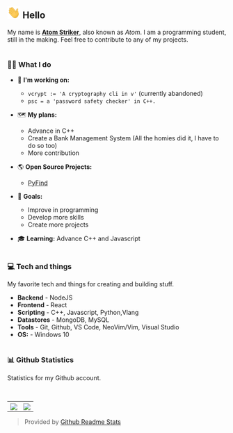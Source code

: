 ## <img src="https://raw.githubusercontent.com/ABSphreak/ABSphreak/master/gifs/Hi.gif" width="30px"/> Hello

My name is **[Atom Striker](https://github.com/AtomStriker)**, also known as *Atom*. I am a programming student, still in the making. Feel free to contribute to any of my projects.
#

### :man_technologist: What I do

* :briefcase: **I'm working on:**
  * `vcrypt := 'A cryptography cli in v'` (currently abandoned)
  * `psc = a 'password safety checker' in C++.`
  
* :world_map: **My plans:**  
  * Advance in C++
  * Create a Bank Management System (All the homies did it, I have to do so too)
  * More contribution

* :earth_americas: **Open Source Projects:**
  * [PyFind](https://github.com/AtomStriker/PyFind)

* :goal_net: **Goals:**
  * Improve in programming
  * Develop more skills
  * Create more projects
  
* :mortar_board: **Learning:** Advance C++ and Javascript

# 
### :computer: Tech and things
My favorite tech and things for creating and building stuff.

* **Backend** - NodeJS
* **Frontend** - React
* **Scripting** - C++, Javascript, Python,Vlang 
* **Datastores** - MongoDB, MySQL
* **Tools** - Git, Github, VS Code, NeoVim/Vim, Visual Studio
* **OS:** - Windows 10

#

### :bar_chart: Github Statistics
Statistics for my Github account.
<table>
<tr>
<td align="center">
<a href="https://github.com/AtomStriker/AtomStriker">
    <img align="center" src="https://github-readme-stats.vercel.app/api?username=AtomStriker&show_icons=true&theme=github_dark&include_all_commits=true"/>
</a>
</td>
<td align="center">
<a href="https://github.com/AtomStriker/AtomStriker">
    <img align="center" src="https://github-readme-stats.vercel.app/api/top-langs/?username=Atomstriker&langs_count=10&theme=github_dark">
</a>
</td> <br>
</table>

> Provided by [Github Readme Stats](https://github.com/anuraghazra/github-readme-stats)
